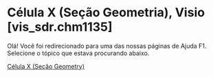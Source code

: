 
# Célula X (Seção Geometria), Visio [vis_sdr.chm1135]

Olá! Você foi redirecionado para uma das nossas páginas de Ajuda F1. Selecione o tópico que estava procurando abaixo.

[Célula X (Seção Geometry)](http://msdn.microsoft.com/library/2416b323-e084-18e1-c9be-a797078dfab9%28Office.15%29.aspx)
